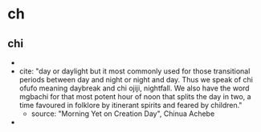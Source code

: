 # ch

## chi

* 
* cite: "day or daylight but it most commonly used for those transitional periods between day and night or night and day. Thus we speak of chi ofufo meaning daybreak and chi ojiji, nightfall. We also have the word mgbachi for that most potent hour of noon that splits the day in two, a time favoured in folklore by itinerant spirits and feared by children."
  * source: "Morning Yet on Creation Day", Chinua Achebe
* 

